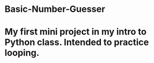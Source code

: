 # Basic-Number-Guesser
# My first mini project in my intro to Python class. Intended to practice looping. 
